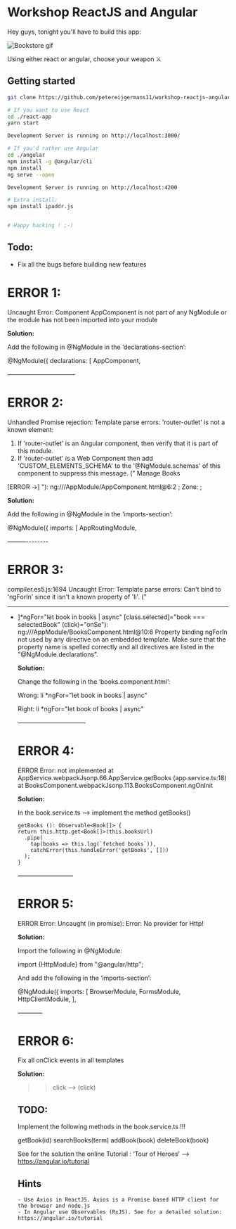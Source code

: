 
# Workshop ReactJS and Angular
Hey guys, tonight you'll have to build this app:

![Bookstore gif](https://i.imgur.com/iD69CC9.gif)

Using either react or angular, choose your weapon ⚔
## Getting started
```bash
git clone https://github.com/petereijgermans11/workshop-reactjs-angular.git

# If you want to use React
cd ./react-app
yarn start

Development Server is running on http://localhost:3000/

# If you'd rather use Angular
cd ./angular
npm install -g @angular/cli
npm install
ng serve --open

Development Server is running on http://localhost:4200

# Extra install:
npm install ipaddr.js


# Happy hacking ! ;-)
```

## Todo:
- Fix all the bugs before building new features

# ERROR 1:

Uncaught Error: Component AppComponent is not part of any NgModule 
or the module has not been imported into your module

**Solution:**

Add the following in @NgModule in the ‘declarations-section’:

@NgModule({
declarations: [
    AppComponent,


———————————

# ERROR 2:

Unhandled Promise rejection: Template parse errors:
'router-outlet' is not a known element:
1. If 'router-outlet' is an Angular component, then verify that it is part of this module.
2. If 'router-outlet' is a Web Component then add 'CUSTOM_ELEMENTS_SCHEMA' to the '@NgModule.schemas' of this component to suppress this message. ("
    <a routerLink="/books" routerLinkActive="active">Manage Books</a>
  </nav>
  [ERROR ->]<router-outlet></router-outlet>
"): ng:///AppModule/AppComponent.html@6:2 ; Zone: <root> ; 


**Solution:**

Add the following in @NgModule in the ‘imports-section’:

@NgModule({
  imports: [
    AppRoutingModule,


———--------

# ERROR 3:

compiler.es5.js:1694 Uncaught Error: Template parse errors:
Can't bind to 'ngForIn' since it isn't a known property of 'li'. ("
<hr/>
<ul class="books">
  <li [ERROR ->]*ngFor="let book in books | async"
      [class.selected]="book === selectedBook"
      (click)="onSe"): ng:///AppModule/BooksComponent.html@10:6
Property binding ngForIn not used by any directive on an embedded template. Make sure that the property name is spelled correctly and all directives are listed in the "@NgModule.declarations".

**Solution:**

Change the following in the ‘books.component.html’:

Wrong:
li *ngFor="let book in books | async"

Right:
li *ngFor="let book of books | async"

———————————

# ERROR 4:

ERROR Error: not implemented
    at AppService.webpackJsonp.66.AppService.getBooks (app.service.ts:18)
    at BooksComponent.webpackJsonp.113.BooksComponent.ngOnInit

**Solution:**

In the book.service.ts —> implement the method getBooks()


    getBooks (): Observable<Book[]> {
    return this.http.get<Book[]>(this.booksUrl)
      .pipe(
        tap(books => this.log(`fetched books`)),
        catchError(this.handleError('getBooks', []))
      );
    }


—————————

# ERROR 5:

ERROR Error: Uncaught (in promise): Error: No provider for Http!

**Solution:**

Import the following in @NgModule:

  import {HttpModule} from "@angular/http";

And add the following in the ‘imports-section’:

@NgModule({
  imports: [
    BrowserModule,
    FormsModule,
    HttpClientModule,
  ],

————

# ERROR 6:

Fix all onClick events in all templates

**Solution:**

>> click --> (click)


## TODO:

Implement the following methods in the book.service.ts !!!

getBook(id)
searchBooks(term)
addBook(book)
deleteBook(book)

See for the solution the online Tutorial : ‘Tour of Heroes’ —> https://angular.io/tutorial


## Hints
    - Use Axios in ReactJS. Axios is a Promise based HTTP client for the browser and node.js
    - In Angular use Observables (RxJS). See for a detailed solution: https://angular.io/tutorial
   
 